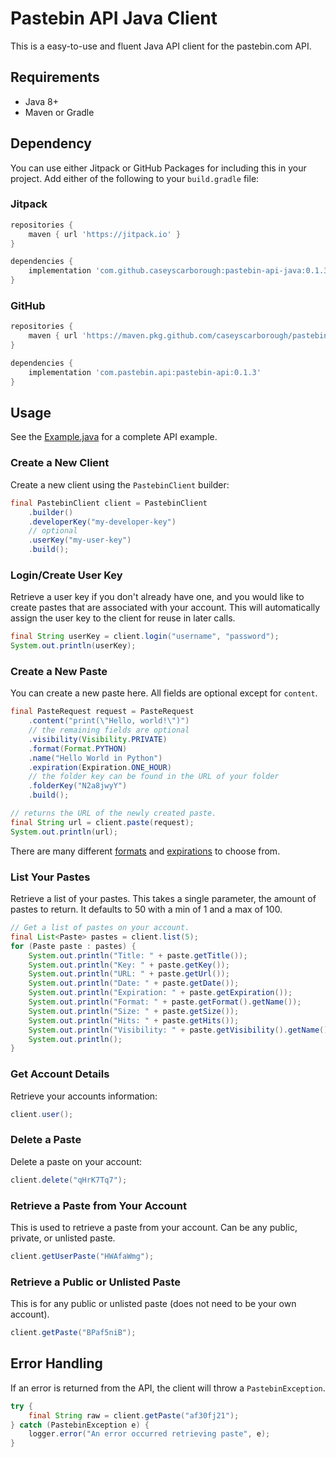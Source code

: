 # Pastebin API Java Client

This is a easy-to-use and fluent Java API client for the pastebin.com API.

## Requirements

- Java 8+
- Maven or Gradle

## Dependency

You can use either Jitpack or GitHub Packages for including this in your project. Add either of the following to your `build.gradle` file:

### Jitpack

```groovy
repositories {
    maven { url 'https://jitpack.io' }
}

dependencies {
    implementation 'com.github.caseyscarborough:pastebin-api-java:0.1.3'
}
```

### GitHub

```groovy
repositories {
    maven { url 'https://maven.pkg.github.com/caseyscarborough/pastebin-api-java' }
}

dependencies {
    implementation 'com.pastebin.api:pastebin-api:0.1.3'
}
```

## Usage

See the [Example.java](https://github.com/caseyscarborough/pastebin-api-java/blob/master/src/main/java/com/pastebin/api/Example.java) for a complete API example.

### Create a New Client

Create a new client using the `PastebinClient` builder:

```java
final PastebinClient client = PastebinClient
    .builder()
    .developerKey("my-developer-key")
    // optional
    .userKey("my-user-key")
    .build();
```

### Login/Create User Key

Retrieve a user key if you don't already have one, and you would like to create pastes that are associated with your account. This will automatically assign the user key to the client for reuse in later calls.

```java
final String userKey = client.login("username", "password");
System.out.println(userKey);
```

### Create a New Paste

You can create a new paste here. All fields are optional except for `content`.

```java
final PasteRequest request = PasteRequest
    .content("print(\"Hello, world!\")")
    // the remaining fields are optional
    .visibility(Visibility.PRIVATE)
    .format(Format.PYTHON)
    .name("Hello World in Python")
    .expiration(Expiration.ONE_HOUR)
    // the folder key can be found in the URL of your folder
    .folderKey("N2a8jwyY")
    .build();

// returns the URL of the newly created paste.
final String url = client.paste(request);
System.out.println(url);
```

There are many different [formats](https://github.com/caseyscarborough/pastebin-api-java/blob/master/src/main/java/com/pastebin/api/Format.java) and [expirations](https://github.com/caseyscarborough/pastebin-api-java/blob/master/src/main/java/com/pastebin/api/Expiration.java) to choose from.

### List Your Pastes

Retrieve a list of your pastes. This takes a single parameter, the amount of pastes to return. It defaults to 50 with a min of 1 and a max of 100.

```java
// Get a list of pastes on your account.
final List<Paste> pastes = client.list(5);
for (Paste paste : pastes) {
    System.out.println("Title: " + paste.getTitle());
    System.out.println("Key: " + paste.getKey());
    System.out.println("URL: " + paste.getUrl());
    System.out.println("Date: " + paste.getDate());
    System.out.println("Expiration: " + paste.getExpiration());
    System.out.println("Format: " + paste.getFormat().getName());
    System.out.println("Size: " + paste.getSize());
    System.out.println("Hits: " + paste.getHits());
    System.out.println("Visibility: " + paste.getVisibility().getName());
    System.out.println();
}
```

### Get Account Details

Retrieve your accounts information:

```java
client.user();
```

### Delete a Paste

Delete a paste on your account:

```java
client.delete("qHrK7Tq7");
```

### Retrieve a Paste from Your Account

This is used to retrieve a paste from your account. Can be any public, private, or unlisted paste.

```java
client.getUserPaste("HWAfaWmg");
```

### Retrieve a Public or Unlisted Paste

This is for any public or unlisted paste (does not need to be your own account).

```java
client.getPaste("BPaf5niB");
```

## Error Handling

If an error is returned from the API, the client will throw a `PastebinException`.

```java
try {
    final String raw = client.getPaste("af30fj21");
} catch (PastebinException e) {
    logger.error("An error occurred retrieving paste", e);
}
```
